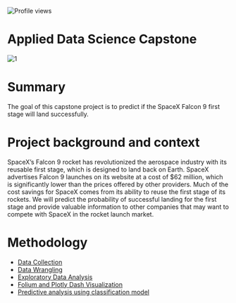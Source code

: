![Profile views](https://gpvc.arturio.dev/SaraSS1)
# Applied Data Science Capstone
![1](https://user-images.githubusercontent.com/107552730/212277129-b508eafa-a675-49ed-93db-3099347a1795.png)

# Summary 
The goal of this capstone project is to predict if the SpaceX Falcon 9 first stage will land successfully. 

# Project background and context

   SpaceX’s Falcon 9 rocket has revolutionized the aerospace industry with its reusable first stage, which  is designed to land back on Earth. SpaceX advertises Falcon 9    launches on its website at a cost of $62 million, which is significantly lower than the prices offered by other providers. Much of the cost savings for SpaceX comes      from its ability to reuse the first stage of its rockets. We will predict the probability of successful landing for the first stage and provide valuable information      to other companies that may want to compete with SpaceX in the rocket launch market.

# Methodology

* [Data Collection](https://github.com/SaraSS1/IBM-Data-Science-Professional-Certificate/blob/main/10%20Applied%20Data%20Science%20Capstone/1%20spacex-data-collection-api.ipynb)
* [Data Wrangling](https://github.com/SaraSS1/IBM-Data-Science-Professional-Certificate/blob/main/10%20Applied%20Data%20Science%20Capstone/3%20Data%20wrangling.ipynb)
* [Exploratory Data Analysis](https://github.com/SaraSS1/IBM-Data-Science-Professional-Certificate/tree/main/10%20Applied%20Data%20Science%20Capstone)
* [Folium and Plotly Dash Visualization](https://github.com/SaraSS1/IBM-Data-Science-Professional-Certificate/tree/main/10%20Applied%20Data%20Science%20Capstone)
* [Predictive analysis using classification model](https://github.com/SaraSS1/IBM-Data-Science-Professional-Certificate/blob/main/10%20Applied%20Data%20Science%20Capstone/8%20SpaceX_Machine%20Learning%20Prediction.ipynb)
